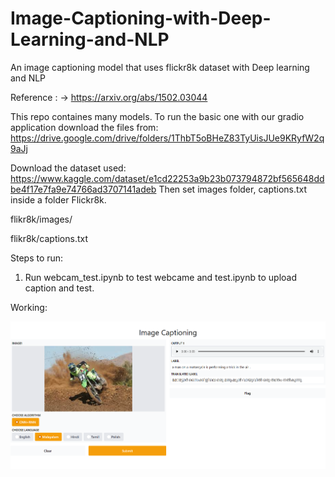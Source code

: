 # Image-Captioning-with-Deep-Learning-and-NLP
An image captioning model that uses flickr8k dataset with Deep learning and NLP

Reference : -> https://arxiv.org/abs/1502.03044


This repo containes many models. To run the basic one with our gradio application download the files from:
https://drive.google.com/drive/folders/1ThbT5oBHeZ83TyUisJUe9KRyfW2q9aJj

Download the dataset used: https://www.kaggle.com/dataset/e1cd22253a9b23b073794872bf565648ddbe4f17e7fa9e74766ad3707141adeb Then set images folder, captions.txt inside a folder Flickr8k.

flikr8k/images/

flikr8k/captions.txt

Steps to run:

1. Run webcam_test.ipynb to test webcame and test.ipynb to upload caption and test.


Working:

![Gradio Running Image Captioning Code](gradio.png)
